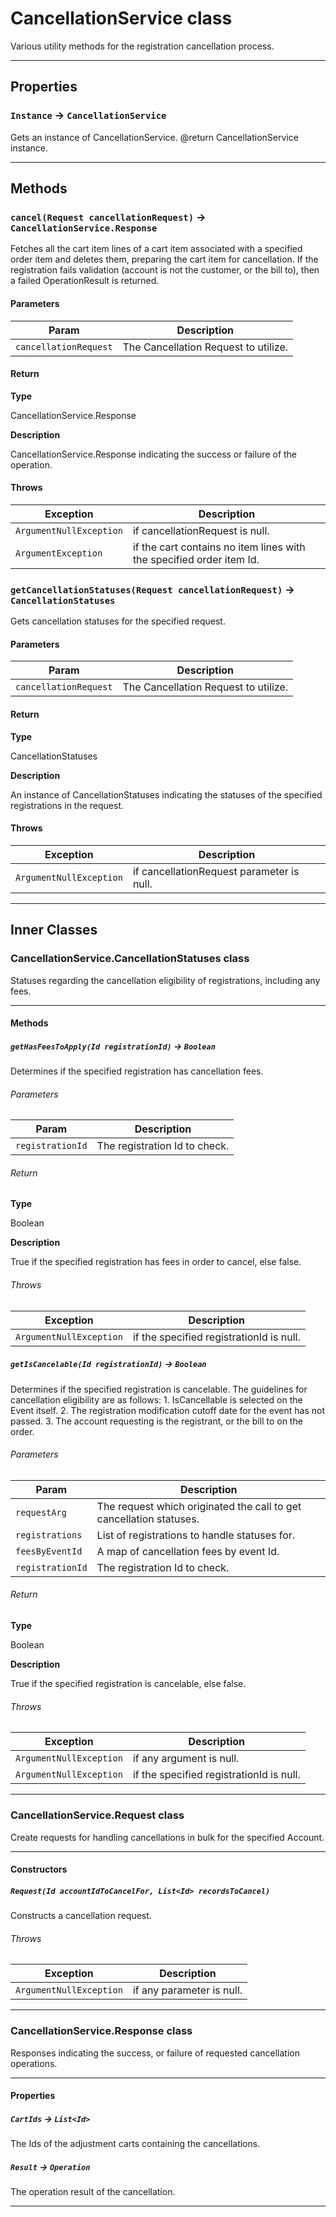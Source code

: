 # CancellationService class

Various utility methods for the registration cancellation process.

---
## Properties

### `Instance` → `CancellationService`

Gets an instance of CancellationService. @return CancellationService instance.

---
## Methods
### `cancel(Request cancellationRequest)` → `CancellationService.Response`

Fetches all the cart item lines of a cart item associated with a specified order item and deletes them, preparing the cart item for cancellation. If the registration fails validation (account is not the customer, or the bill to), then a failed OperationResult is returned.

#### Parameters
|Param|Description|
|-----|-----------|
|`cancellationRequest` |  The Cancellation Request to utilize. |

#### Return

**Type**

CancellationService.Response

**Description**

CancellationService.Response indicating the success or failure of the operation.

#### Throws
|Exception|Description|
|---------|-----------|
|`ArgumentNullException` |  if cancellationRequest is null. |
|`ArgumentException` |  if the cart contains no item lines with the specified order item Id. |

### `getCancellationStatuses(Request cancellationRequest)` → `CancellationStatuses`

Gets cancellation statuses for the specified request.

#### Parameters
|Param|Description|
|-----|-----------|
|`cancellationRequest` |  The Cancellation Request to utilize. |

#### Return

**Type**

CancellationStatuses

**Description**

An instance of CancellationStatuses indicating the statuses of the specified registrations in the request.

#### Throws
|Exception|Description|
|---------|-----------|
|`ArgumentNullException` |  if cancellationRequest parameter is null. |

---
## Inner Classes

### CancellationService.CancellationStatuses class

Statuses regarding the cancellation eligibility of registrations, including any fees.

---
#### Methods
##### `getHasFeesToApply(Id registrationId)` → `Boolean`

Determines if the specified registration has cancellation fees.

###### Parameters
|Param|Description|
|-----|-----------|
|`registrationId` |  The registration Id to check. |

###### Return

**Type**

Boolean

**Description**

True if the specified registration has fees in order to cancel, else false.

###### Throws
|Exception|Description|
|---------|-----------|
|`ArgumentNullException` |  if the specified registrationId is null. |

##### `getIsCancelable(Id registrationId)` → `Boolean`

Determines if the specified registration is cancelable. The guidelines for cancellation eligibility are as follows: 1. IsCancellable is selected on the Event itself. 2. The registration modification cutoff date for the event has not passed. 3. The account requesting is the registrant, or the bill to on the order.

###### Parameters
|Param|Description|
|-----|-----------|
|`requestArg` |  The request which originated the call to get cancellation statuses. |
|`registrations` |  List of registrations to handle statuses for. |
|`feesByEventId` |  A map of cancellation fees by event Id. |
|`registrationId` |  The registration Id to check. |

###### Return

**Type**

Boolean

**Description**

True if the specified registration is cancelable, else false.

###### Throws
|Exception|Description|
|---------|-----------|
|`ArgumentNullException` |  if any argument is null. |
|`ArgumentNullException` |  if the specified registrationId is null. |

---
### CancellationService.Request class

Create requests for handling cancellations in bulk for the specified Account.

---
#### Constructors
##### `Request(Id accountIdToCancelFor, List<Id> recordsToCancel)`

Constructs a cancellation request.
###### Throws
|Exception|Description|
|---------|-----------|
|`ArgumentNullException` |  if any parameter is null. |

---
### CancellationService.Response class

Responses indicating the success, or failure of requested cancellation operations.

---
#### Properties

##### `CartIds` → `List<Id>`

The Ids of the adjustment carts containing the cancellations.

##### `Result` → `Operation`

The operation result of the cancellation.

---
